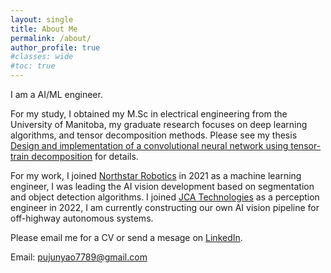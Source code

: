 ```yaml
---
layout: single
title: About Me
permalink: /about/
author_profile: true
#classes: wide
#toc: true
---
```

I am a AI/ML engineer. 

For my study, I obtained my M.Sc in electrical engineering from the University of Manitoba, my graduate research focuses on deep learning algorithms, and tensor decomposition methods. Please see my thesis <a href="https://mspace.lib.umanitoba.ca/handle/1993/36582">Design and implementation of a convolutional neural network using tensor-train decomposition<a/> for details.

For my work, I joined <a href="https://northstar-robotics.com/">Northstar Robotics<a/> in 2021 as a machine learning engineer, I was leading the AI vision development based on segmentation and object detection algorithms. I joined <a href="https://jcatechnologies.com/">JCA Technologies<a/> as a perception engineer in 2022, I am currently constructing our own AI vision pipeline for off-highway autonomous systems.


Please email me for a CV or send a mesage on <a href="https://www.linkedin.com/in/junyao-pu-6a4b741ab/">LinkedIn<a/>.

Email: <pujunyao7789@gmail.com>  

